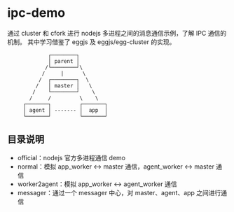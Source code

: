 # ipc-demo

通过 cluster 和 cfork 进行 nodejs 多进程之间的消息通信示例，了解 IPC 通信的机制。
其中学习借鉴了 eggjs 及 eggjs/egg-cluster 的实现。

```
             ┌────────┐
             │ parent │
            /└────────┘\
           /     |      \
          /  ┌────────┐  \
         /   │ master │   \
        /    └────────┘    \
       /     /         \    \
     ┌───────┐         ┌───────┐
     │ agent │ ------- │  app  │
     └───────┘         └───────┘
```

## 目录说明

- official：nodejs 官方多进程通信 demo
- normal：模拟 app_worker <-> master 通信，agent_worker <-> master 通信
- worker2agent：模拟 app_worker <-> agent_worker 通信
- messager：通过一个 messager 中心，对 master、agent、app 之间进行通信
